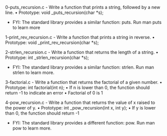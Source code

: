 0-puts_recursion.c - Write a function that prints a string, followed by a new line.
      • Prototype: void _puts_recursion(char *s);
- FYI: The standard library provides a similar function: puts. Run man puts to learn more

1-print_rev_recursion.c - Write a function that prints a string in reverse.
      • Prototype: void _print_rev_recursion(char *s);

2-strlen_recursion.c - Write a function that returns the length of a string.
      • Prototype: int _strlen_recursion(char *s);
- FYI: The standard library provides a similar function: strlen. Run man strlen to learn more.

3-factorial.c - Write a function that returns the factorial of a given number.
      • Prototype: int factorial(int n);
      • If n is lower than 0, the function should return -1 to indicate an error
      • Factorial of 0 is 1

4-pow_recursion.c - Write a function that returns the value of x raised to the power of y.
      • Prototype: int _pow_recursion(int x, int y);
      • If y is lower than 0, the function should return -1
- FYI: The standard library provides a different function: pow. Run man pow to learn more.